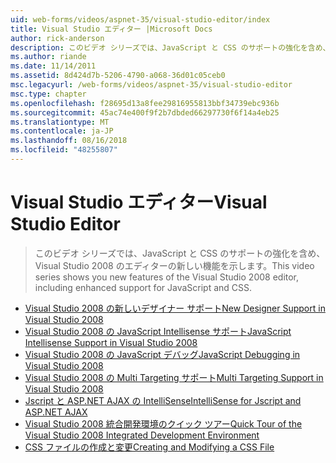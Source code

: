 ```yaml
---
uid: web-forms/videos/aspnet-35/visual-studio-editor/index
title: Visual Studio エディター |Microsoft Docs
author: rick-anderson
description: このビデオ シリーズでは、JavaScript と CSS のサポートの強化を含め、Visual Studio 2008 のエディターの新しい機能を示します。
ms.author: riande
ms.date: 11/14/2011
ms.assetid: 8d424d7b-5206-4790-a068-36d01c05ceb0
msc.legacyurl: /web-forms/videos/aspnet-35/visual-studio-editor
msc.type: chapter
ms.openlocfilehash: f28695d13a8fee29816955813bbf34739ebc936b
ms.sourcegitcommit: 45ac74e400f9f2b7dbded66297730f6f14a4eb25
ms.translationtype: MT
ms.contentlocale: ja-JP
ms.lasthandoff: 08/16/2018
ms.locfileid: "48255807"
---
```

<a name="visual-studio-editor"></a><span data-ttu-id="920b0-103">Visual Studio エディター</span><span class="sxs-lookup"><span data-stu-id="920b0-103">Visual Studio Editor</span></span>
====================
> <span data-ttu-id="920b0-104">このビデオ シリーズでは、JavaScript と CSS のサポートの強化を含め、Visual Studio 2008 のエディターの新しい機能を示します。</span><span class="sxs-lookup"><span data-stu-id="920b0-104">This video series shows you new features of the Visual Studio 2008 editor, including enhanced support for JavaScript and CSS.</span></span>


- [<span data-ttu-id="920b0-105">Visual Studio 2008 の新しいデザイナー サポート</span><span class="sxs-lookup"><span data-stu-id="920b0-105">New Designer Support in Visual Studio 2008</span></span>](new-designer-support-in-visual-studio-2008.md)
- [<span data-ttu-id="920b0-106">Visual Studio 2008 の JavaScript Intellisense サポート</span><span class="sxs-lookup"><span data-stu-id="920b0-106">JavaScript Intellisense Support in Visual Studio 2008</span></span>](javascript-intellisense-support-in-visual-studio-2008.md)
- [<span data-ttu-id="920b0-107">Visual Studio 2008 の JavaScript デバッグ</span><span class="sxs-lookup"><span data-stu-id="920b0-107">JavaScript Debugging in Visual Studio 2008</span></span>](javascript-debugging-in-visual-studio-2008.md)
- [<span data-ttu-id="920b0-108">Visual Studio 2008 の Multi Targeting サポート</span><span class="sxs-lookup"><span data-stu-id="920b0-108">Multi Targeting Support in Visual Studio 2008</span></span>](multi-targeting-support-in-visual-studio-2008.md)
- [<span data-ttu-id="920b0-109">Jscript と ASP.NET AJAX の IntelliSense</span><span class="sxs-lookup"><span data-stu-id="920b0-109">IntelliSense for Jscript and ASP.NET AJAX</span></span>](intellisense-for-jscript-and-aspnet-ajax.md)
- [<span data-ttu-id="920b0-110">Visual Studio 2008 統合開発環境のクイック ツアー</span><span class="sxs-lookup"><span data-stu-id="920b0-110">Quick Tour of the Visual Studio 2008 Integrated Development Environment</span></span>](quick-tour-of-the-visual-studio-2008-integrated-development-environment.md)
- [<span data-ttu-id="920b0-111">CSS ファイルの作成と変更</span><span class="sxs-lookup"><span data-stu-id="920b0-111">Creating and Modifying a CSS File</span></span>](creating-and-modifying-a-css-file.md)
